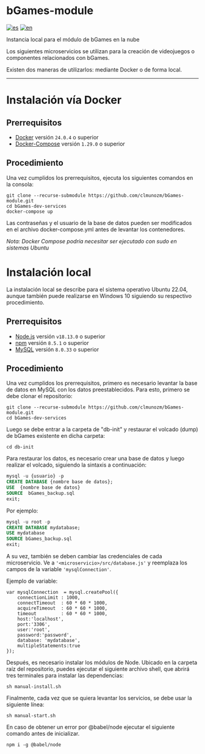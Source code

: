 # bGames-module
[![es](https://img.shields.io/badge/lang-es-green.svg)](https://github.com/clmunozm/bGames-module/blob/master/misc/README-ES.md)
[![en](https://img.shields.io/badge/lang-en-blue.svg)](https://github.com/clmunozm/bGames-module/blob/master/README.md)

Instancia local para el módulo de bGames en la nube

Los siguientes microservicios se utilizan para la creación de videojuegos o componentes relacionados con bGames.

Existen dos maneras de utilizarlos: mediante Docker o de forma local.

------

# Instalación vía Docker

## Prerrequisitos
* [Docker](https://docs.docker.com/get-docker/) versión `24.0.4` o superior
* [Docker-Compose](https://docs.docker.com/compose/install/) versión `1.29.0` o superior

## Procedimiento
Una vez cumplidos los prerrequisitos, ejecuta los siguientes comandos en la consola:

```shell
git clone --recurse-submodule https://github.com/clmunozm/bGames-module.git
cd bGames-dev-services
docker-compose up
```

Las contraseñas y el usuario de la base de datos pueden ser modificados en el archivo docker-compose.yml antes de levantar los contenedores.

*Nota: Docker Compose podría necesitar ser ejecutado con sudo en sistemas Ubuntu*

# Instalación local
La instalación local se describe para el sistema operativo Ubuntu 22.04, aunque también puede realizarse en Windows 10 siguiendo su respectivo procedimiento.

## Prerrequisitos
* [Node.js](https://www.digitalocean.com/community/tutorials/how-to-install-node-js-on-ubuntu-22-04) versión `v18.13.0` o superior
* [npm](https://www.digitalocean.com/community/tutorials/how-to-install-node-js-on-ubuntu-22-04) versión `8.5.1` o superior
* [MySQL](https://www.digitalocean.com/community/tutorials/how-to-install-mysql-on-ubuntu-22-04) versión `8.0.33` o superior

## Procedimiento
Una vez cumplidos los prerrequisitos, primero es necesario levantar la base de datos en MySQL con los datos preestablecidos. Para esto, primero se debe clonar el repositorio:

```shell
git clone --recurse-submodule https://github.com/clmunozm/bGames-module.git
cd bGames-dev-services
```

Luego se debe entrar a la carpeta de "db-init" y restaurar el volcado (dump) de bGames existente en dicha carpeta:

```shell
cd db-init
```

Para restaurar los datos, es necesario crear una base de datos y luego realizar el volcado, siguiendo la sintaxis a continuación:

```sql
mysql -u {usuario} -p
CREATE DATABASE {nombre base de datos};
USE  {nombre base de datos}
SOURCE  bGames_backup.sql
exit;
```

Por ejemplo:

```sql
mysql -u root -p
CREATE DATABASE mydatabase;
USE mydatabase
SOURCE bGames_backup.sql
exit;
```
A su vez, también se deben cambiar las credenciales de cada microservicio. Ve a `'<microservicio>/src/database.js'` y reemplaza los campos de la variable `'mysqlConnection'`.

Ejemplo de variable:
```
var mysqlConnection  = mysql.createPool({
    connectionLimit : 1000,
    connectTimeout  : 60 * 60 * 1000,
    acquireTimeout  : 60 * 60 * 1000,
    timeout         : 60 * 60 * 1000,
    host:'localhost',
    port:'3306',
    user:'root',
    password:'password',
    database: 'mydatabase',
    multipleStatements:true
});
```

Después, es necesario instalar los módulos de Node. Ubicado en la carpeta raíz del repositorio, puedes ejecutar el siguiente archivo shell, que abrirá tres terminales para instalar las dependencias:

```shell
sh manual-install.sh
```

Finalmente, cada vez que se quiera levantar los servicios, se debe usar la siguiente línea:

```shell
sh manual-start.sh
```
En caso de obtener un error por @babel/node ejecutar el siguiente comando antes de inicializar.
```
npm i -g @babel/node
```